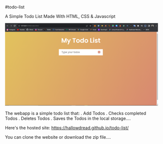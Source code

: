 #todo-list

A Simple Todo List Made With HTML, CSS & Javascript

![Todolist image](todo-list-img.png)

The webapp is a simple todo list that:
. Add Todos
. Checks completed Todos
. Deletes Todos
. Saves the Todos in the local storage....

Here's the hosted site: https://hallowdread.github.io/todo-list/

You can clone the website or download the zip file....
